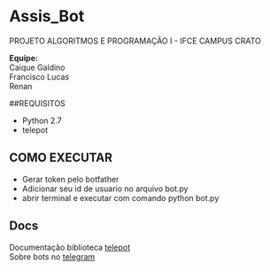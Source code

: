 # Assis_Bot
PROJETO ALGORITMOS E PROGRAMAÇÃO I - IFCE CAMPUS CRATO

**Equipe:**  
Caique Galdino  
Francisco Lucas  
Renan

##REQUISITOS
- Python 2.7
- telepot

## COMO EXECUTAR
- Gerar token pelo botfather
- Adicionar seu id de usuario no arquivo bot.py
- abrir terminal e executar com comando python bot.py

## Docs
Documentação biblioteca [telepot](http://telepot.readthedocs.io/en/latest/)  
Sobre bots no [telegram](https://core.telegram.org/bots)
